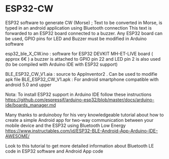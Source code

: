 # ESP32-CW
ESP32 software to generate CW (Morse) ; Text to be converted in Morse, is typed in an android application  using Bluetooth connection 
This text is forwarded to an ESP32 board connected to a buzzer. Any ESP32 board can be used, GPIO pins for LED and Buzzer must be modified in Arduino software

esp32_ble_X_CW.ino   : software for ESP32 DEVKIT MH-ET-LIVE board ( approx 6€ ) a buzzer is attached to GPIO pin 22 and LED pin 2 is also used (to be compiled with Arduino IDE with ESP32 support)

BLE_ESP32_CW_V1.aia : source to AppInventor2 . Can be used to modifie apk file
BLE_ESP32_CW_V1.apk : For android smartphone compatible with android 5.0 and upper

Nota: To install ESP32 support in Arduino IDE follow these instructions https://github.com/espressif/arduino-esp32/blob/master/docs/arduino-ide/boards_manager.md

Many thanks to arduinoboy for his very knowledgeable tutorial about how to create a simple Android app for two-way communication between your mobile device and the ESP32 using Bluetooth Low Energy   https://www.instructables.com/id/ESP32-BLE-Android-App-Arduino-IDE-AWESOME/

Look to this tutorial to get more detailed information about Bluetooth LE code in ESP32 software and Android App code

